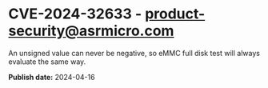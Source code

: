 # CVE-2024-32633 - product-security@asrmicro.com

An unsigned value can never be negative, so eMMC full disk test will always evaluate the same way.

**Publish date:** 2024-04-16
